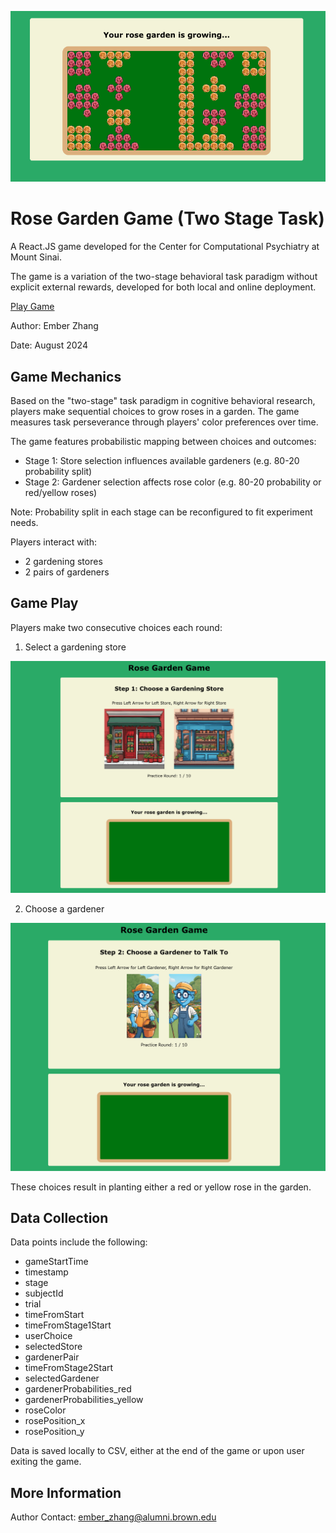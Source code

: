 ![Rose Garden Game](/public/rose_garden_screenshot3.png)

# Rose Garden Game (Two Stage Task)

A React.JS game developed for the Center for Computational Psychiatry at Mount Sinai. 

The game is a variation of the two-stage behavioral task paradigm without explicit external rewards, developed for both local and online deployment.

[Play Game](https://rose-garden-two-step.vercel.app/)

Author: Ember Zhang

Date: August 2024

## Game Mechanics

Based on the "two-stage" task paradigm in cognitive behavioral research, players make sequential choices to grow roses in a garden. The game measures task perseverance through players' color preferences over time.

The game features probabilistic mapping between choices and outcomes:

- Stage 1: Store selection influences available gardeners (e.g. 80-20 probability split)
- Stage 2: Gardener selection affects rose color (e.g. 80-20 probability or red/yellow roses)

Note: Probability split in each stage can be reconfigured to fit experiment needs. 

Players interact with:
- 2 gardening stores
- 2 pairs of gardeners

## Game Play

Players make two consecutive choices each round:

1. Select a gardening store

![Rose Garden Game](/public/rose_garden_screenshot1.png)

2. Choose a gardener

![Rose Garden Game](/public/rose_garden_screenshot2.png)

These choices result in planting either a red or yellow rose in the garden.

## Data Collection

Data points include the following: 

- gameStartTime
- timestamp
- stage
- subjectId
- trial
- timeFromStart
- timeFromStage1Start
- userChoice
- selectedStore
- gardenerPair
- timeFromStage2Start
- selectedGardener
- gardenerProbabilities_red
- gardenerProbabilities_yellow
- roseColor
- rosePosition_x
- rosePosition_y

Data is saved locally to CSV, either at the end of the game or upon user exiting the game. 

## More Information

Author Contact: ember_zhang@alumni.brown.edu

